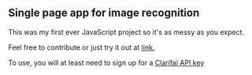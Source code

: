 ## Single page app for image recognition

This was my first ever JavaScript project so it's as messy as you expect. 
  
Feel free to contribute or just try it out at [link.](temp.com)

To use, you will at least need to sign up for a [Clarifai API key](https://www.clarifai.com/signup)
